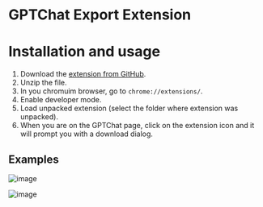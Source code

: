 # GPTChat Export Extension

# Installation and usage

1. Download the [extension from GitHub](https://github.com/mitjafelicijan/gptchat-export-extension/archive/refs/heads/master.zip).
2. Unzip the file.
3. In you chromuim browser, go to `chrome://extensions/`.
4. Enable developer mode.
5. Load unpacked extension (select the folder where extension was unpacked).
6. When you are on the GPTChat page, click on the extension icon and it will prompt you with a download dialog.

## Examples

![image](https://user-images.githubusercontent.com/296714/207409091-677a948f-6bac-4646-bce4-754237f44a74.png)

![image](https://user-images.githubusercontent.com/296714/207409242-8e3bd856-bb28-4a4e-a5de-8ea5d06d84be.png)
